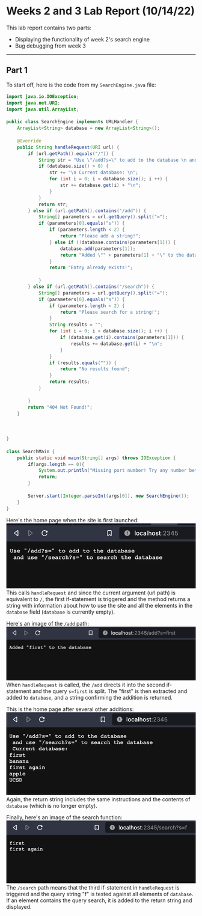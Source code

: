 # Weeks 2 and 3 Lab Report (10/14/22)

This lab report contains two parts:
* Displaying the functionality of week 2's search engine
* Bug debugging from week 3
___
## Part 1
To start off, here is the code from my ```SearchEngine.java``` file:
```java
import java.io.IOException;
import java.net.URI;
import java.util.ArrayList;

public class SearchEngine implements URLHandler {
    ArrayList<String> database = new ArrayList<String>();

    @Override
    public String handleRequest(URI url) {
        if (url.getPath().equals("/")) {
            String str = "Use \"/add?s=\" to add to the database \n and use \"/search?s=\" to search the database";
            if (database.size() > 0) {
                str += "\n Current database: \n";
                for (int i = 0; i < database.size(); i ++) {
                    str += database.get(i) + "\n";
                }
            }
            return str;
        } else if (url.getPath().contains("/add")) {
            String[] parameters = url.getQuery().split("=");
            if (parameters[0].equals("s")) {
                if (parameters.length < 2) {
                    return "Please add a string!";
                } else if (!database.contains(parameters[1])) {
                    database.add(parameters[1]);
                    return "Added \"" + parameters[1] + "\" to the database";
                }
                return "Entry already exists!";
                
            }
        } else if (url.getPath().contains("/search")) {
            String[] parameters = url.getQuery().split("=");
            if (parameters[0].equals("s")) {
                if (parameters.length < 2) {
                    return "Please search for a string!";
                } 
                String results = "";
                for (int i = 0; i < database.size(); i ++) {
                    if (database.get(i).contains(parameters[1])) {
                        results += database.get(i) + "\n";
                    }
                }
                if (results.equals("")) {
                    return "No results found";
                }
                return results;
            }
            
        }
        return "404 Not Found!";
    }

    
    
}

class SearchMain {    
    public static void main(String[] args) throws IOException {
        if(args.length == 0){
            System.out.println("Missing port number! Try any number between 1024 to 49151");
            return;
        }

        Server.start(Integer.parseInt(args[0]), new SearchEngine());
    }
}
```
Here's the home page when the site is first launched:
![Image](/images/lab2_3/launch.png)
This calls ```handleRequest``` and since the current argument (url path) is equivalent to ```/```, the first if-statement is triggered and the method returns a string with information about how to use the site and all the elements in the ```database``` field (```database``` is currently empty).

Here's an image of the ```/add``` path:
![Image](/images/lab2_3/firstadd.png)
When ```handleRequest``` is called, the ```/add``` directs it into the second if-statement and the query ```s=first``` is split. The "first" is then extracted and added to ```database```, and a string confirming the addition is returned.

This is the home page after several other additions:
![Image](/images/lab2_3/thirdhome.png)
Again, the return string includes the same instructions and the contents of ```database``` (which is no longer empty).

Finally, here's an image of the search function:
![Image](/images/lab2_3/searchfirst.png)
The ```/search``` path means that the third if-statement in ```handleRequest``` is triggered and the query string "f" is tested against all elements of ```database```. If an element contains the query search, it is added to the return string and displayed.